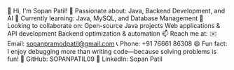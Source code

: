 👋 Hi, I'm Sopan Patil!
👀 Passionate about: Java, Backend Development, and AI
🌱 Currently learning: Java, MySQL, and Database Management
🤝 Looking to collaborate on:
                         Open-source Java projects
                         Web applications & API development
                         Backend optimization & automation
📫 Reach me at:
✉️ Email: sopanpramodpatil@gmail.com
📞 Phone: +91 76661 86308
😄 Fun fact: I enjoy debugging more than writing code—because solving problems is fun!
🚀 GitHub: SOPANPATIL09
🔗 LinkedIn: Sopan Patil
